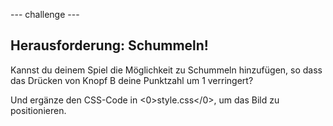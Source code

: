 \--- challenge \---

## Herausforderung: Schummeln!

Kannst du deinem Spiel die Möglichkeit zu Schummeln hinzufügen, so dass das Drücken von Knopf B deine Punktzahl um 1 verringert?

Und ergänze den CSS-Code in <0>style.css</0>, um das Bild zu positionieren.